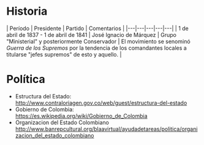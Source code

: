 # Historia

| Período | Presidente | Partido | Comentarios |
|---|---|---|---|---|
| 1 de abril de 1837 - 1 de abril de 1841 | José Ignacio de Márquez | Grupo "Ministerial" y posteriormente Conservador | El movimiento se senominó *Guerra de los Supremos* por la tendencia de los comandantes locales a titularse "jefes supremos" de esto y aquello. |

# Política

* Estructura del Estado: http://www.contraloriagen.gov.co/web/guest/estructura-del-estado
* Gobierno de Colombia: https://es.wikipedia.org/wiki/Gobierno_de_Colombia
* Organizacion del Estado Colombiano http://www.banrepcultural.org/blaavirtual/ayudadetareas/politica/organizacion_del_estado_colombiano
